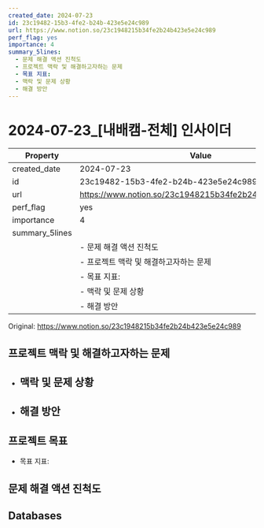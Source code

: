 ```yaml
---
created_date: 2024-07-23
id: 23c19482-15b3-4fe2-b24b-423e5e24c989
url: https://www.notion.so/23c1948215b34fe2b24b423e5e24c989
perf_flag: yes
importance: 4
summary_5lines:
  - 문제 해결 액션 진척도
  - 프로젝트 맥락 및 해결하고자하는 문제
  - 목표 지표:
  - 맥락 및 문제 상황
  - 해결 방안
---
```


# 2024-07-23_[내배캠-전체] 인사이더

| Property | Value |
| --- | --- |
| created_date | 2024-07-23 |
| id | 23c19482-15b3-4fe2-b24b-423e5e24c989 |
| url | https://www.notion.so/23c1948215b34fe2b24b423e5e24c989 |
| perf_flag | yes |
| importance | 4 |
| summary_5lines | |
|  | - 문제 해결 액션 진척도 |
|  | - 프로젝트 맥락 및 해결하고자하는 문제 |
|  | - 목표 지표: |
|  | - 맥락 및 문제 상황 |
|  | - 해결 방안 |

Original: https://www.notion.so/23c1948215b34fe2b24b423e5e24c989

## 프로젝트 맥락 및 해결하고자하는 문제
- 맥락 및 문제 상황
  - 
- 해결 방안
  - 

## 프로젝트 목표
- 목표 지표:

## 문제 해결 액션 진척도

## Databases
